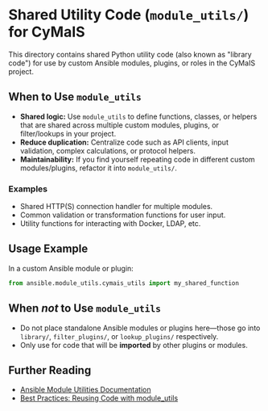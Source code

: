 # Shared Utility Code (`module_utils/`) for CyMaIS

This directory contains shared Python utility code (also known as "library code") for use by custom Ansible modules, plugins, or roles in the CyMaIS project.

## When to Use `module_utils`

- **Shared logic:** Use `module_utils` to define functions, classes, or helpers that are shared across multiple custom modules, plugins, or filter/lookups in your project.
- **Reduce duplication:** Centralize code such as API clients, input validation, complex calculations, or protocol helpers.
- **Maintainability:** If you find yourself repeating code in different custom modules/plugins, refactor it into `module_utils/`.

### Examples

- Shared HTTP(S) connection handler for multiple modules.
- Common validation or transformation functions for user input.
- Utility functions for interacting with Docker, LDAP, etc.

## Usage Example

In a custom Ansible module or plugin:
```python
from ansible.module_utils.cymais_utils import my_shared_function
````

## When *not* to Use `module_utils`

* Do not place standalone Ansible modules or plugins here—those go into `library/`, `filter_plugins/`, or `lookup_plugins/` respectively.
* Only use for code that will be **imported** by other plugins or modules.

## Further Reading

* [Ansible Module Utilities Documentation](https://docs.ansible.com/ansible/latest/dev_guide/developing_module_utilities.html)
* [Best Practices: Reusing Code with module\_utils](https://docs.ansible.com/ansible/latest/dev_guide/developing_plugins.html#sharing-code-among-plugins)
